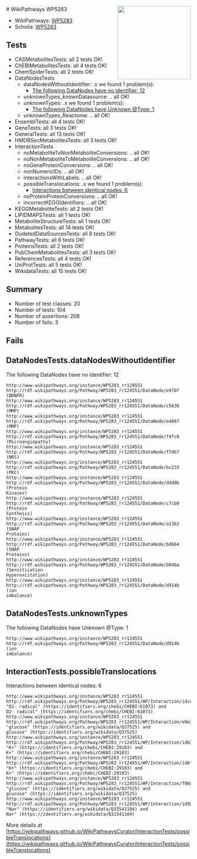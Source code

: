 <img style="float: right; width: 200px" src="https://upload.wikimedia.org/wikipedia/commons/thumb/8/83/Wplogo_with_text_500.png/640px-Wplogo_with_text_500.png" />
# WikiPathways WP5283

* WikiPathways: [WP5283](https://wikipathways.org/pathways/WP5283)
* Scholia: [WP5283](https://scholia.toolforge.org/wikipathways/WP5283)
## Tests
* CASMetabolitesTests: all 2 tests OK!
* ChEBIMetabolitesTests: all 4 tests OK!
* ChemSpiderTests: all 2 tests OK!
* DataNodesTests
    * dataNodesWithoutIdentifier: .x we found 1 problem(s):
        * [The following DataNodes have no identifier: 12](#8792c492)
    * unknownTypes_knownDatasource: .. all OK!
    * unknownTypes: .x we found 1 problem(s):
        * [The following DataNodes have Unknown @Type: 1](#839973df)
    * unknownTypes_Reactome: .. all OK!
* EnsemblTests: all 4 tests OK!
* GeneTests: all 3 tests OK!
* GeneralTests: all 13 tests OK!
* HMDBSecMetabolitesTests: all 3 tests OK!
* InteractionTests
    * noMetaboliteToNonMetaboliteConversions: .. all OK!
    * noNonMetaboliteToMetaboliteConversions: .. all OK!
    * noGeneProteinConversions: .. all OK!
    * nonNumericIDs: .. all OK!
    * interactionsWithLabels: .. all OK!
    * possibleTranslocations: .x we found 1 problem(s):
        * [Interactions between identical nodes: 6](#1c11820b)
    * noProteinProteinConversions: .. all OK!
    * incorrectKEGGIdentifiers: .. all OK!
* KEGGMetaboliteTests: all 2 tests OK!
* LIPIDMAPSTests: all 1 tests OK!
* MetaboliteStructureTests: all 1 tests OK!
* MetabolitesTests: all 14 tests OK!
* OudatedDataSourcesTests: all 8 tests OK!
* PathwayTests: all 6 tests OK!
* ProteinsTests: all 2 tests OK!
* PubChemMetabolitesTests: all 3 tests OK!
* ReferencesTests: all 4 tests OK!
* UniProtTests: all 5 tests OK!
* WikidataTests: all 15 tests OK!


## Summary

* Number of test classes: 20
* Number of tests: 104
* Number of assertions: 208
* Number of fails: 3

## Fails

<a name="8792c492" />

## DataNodesTests.dataNodesWithoutIdentifier

The following DataNodes have no identifier: 12
```
http://www.wikipathways.org/instance/WP5283_rr124551 http://rdf.wikipathways.org/Pathway/WP5283_rr124551/DataNode/e978f (BDNFR)
http://www.wikipathways.org/instance/WP5283_rr124551 http://rdf.wikipathways.org/Pathway/WP5283_rr124551/DataNode/c5636 (MMP)
http://www.wikipathways.org/instance/WP5283_rr124551 http://rdf.wikipathways.org/Pathway/WP5283_rr124551/DataNode/e4067 (MMP)
http://www.wikipathways.org/instance/WP5283_rr124551 http://rdf.wikipathways.org/Pathway/WP5283_rr124551/DataNode/f4fc8 (Microangiopathy)
http://www.wikipathways.org/instance/WP5283_rr124551 http://rdf.wikipathways.org/Pathway/WP5283_rr124551/DataNode/f7db7 (NRS)
http://www.wikipathways.org/instance/WP5283_rr124551 http://rdf.wikipathways.org/Pathway/WP5283_rr124551/DataNode/bc233 (PKC)
http://www.wikipathways.org/instance/WP5283_rr124551 http://rdf.wikipathways.org/Pathway/WP5283_rr124551/DataNode/ddd0b (Protein
Kinases)
http://www.wikipathways.org/instance/WP5283_rr124551 http://rdf.wikipathways.org/Pathway/WP5283_rr124551/DataNode/c7cb0 (Protein
Synthesis)
http://www.wikipathways.org/instance/WP5283_rr124551 http://rdf.wikipathways.org/Pathway/WP5283_rr124551/DataNode/a13b2 (SNAP
Proteins)
http://www.wikipathways.org/instance/WP5283_rr124551 http://rdf.wikipathways.org/Pathway/WP5283_rr124551/DataNode/bd664 (SNAP
Proteins)
http://www.wikipathways.org/instance/WP5283_rr124551 http://rdf.wikipathways.org/Pathway/WP5283_rr124551/DataNode/b04ba (Sensitization
Hyperexcitation)
http://www.wikipathways.org/instance/WP5283_rr124551 http://rdf.wikipathways.org/Pathway/WP5283_rr124551/DataNode/d914b (ion
imbalance)
```

<a name="839973df" />

## DataNodesTests.unknownTypes

The following DataNodes have Unknown @Type: 1
```
http://www.wikipathways.org/instance/WP5283_rr124551 http://rdf.wikipathways.org/Pathway/WP5283_rr124551/DataNode/d914b (ion
imbalance)
```

<a name="1c11820b" />

## InteractionTests.possibleTranslocations

Interactions between identical nodes: 6
```
http://www.wikipathways.org/instance/WP5283_rr124551 http://rdf.wikipathways.org/Pathway/WP5283_rr124551/WP/Interaction/idcc5067f9 "O2- radical" (https://identifiers.org/chebi/CHEBI:61073) and 
O2- radical" (https://identifiers.org/chebi/CHEBI:61073)
http://www.wikipathways.org/instance/WP5283_rr124551 http://rdf.wikipathways.org/Pathway/WP5283_rr124551/WP/Interaction/e9e3a "glucose" (https://identifiers.org/wikidata/Q37525) and 
glucose" (https://identifiers.org/wikidata/Q37525)
http://www.wikipathways.org/instance/WP5283_rr124551 http://rdf.wikipathways.org/Pathway/WP5283_rr124551/WP/Interaction/id6330e88e "K+" (https://identifiers.org/chebi/CHEBI:29103) and 
K+" (https://identifiers.org/chebi/CHEBI:29103)
http://www.wikipathways.org/instance/WP5283_rr124551 http://rdf.wikipathways.org/Pathway/WP5283_rr124551/WP/Interaction/id6f50d99c "K+" (https://identifiers.org/chebi/CHEBI:29103) and 
K+" (https://identifiers.org/chebi/CHEBI:29103)
http://www.wikipathways.org/instance/WP5283_rr124551 http://rdf.wikipathways.org/Pathway/WP5283_rr124551/WP/Interaction/f06d5 "glucose" (https://identifiers.org/wikidata/Q37525) and 
glucose" (https://identifiers.org/wikidata/Q37525)
http://www.wikipathways.org/instance/WP5283_rr124551 http://rdf.wikipathways.org/Pathway/WP5283_rr124551/WP/Interaction/id923301e0 "Na+" (https://identifiers.org/wikidata/Q31541104) and 
Na+" (https://identifiers.org/wikidata/Q31541104)
```

More details at [https://wikipathways.github.io/WikiPathwaysCurator/InteractionTests/possibleTranslocations](https://wikipathways.github.io/WikiPathwaysCurator/InteractionTests/possibleTranslocations)

